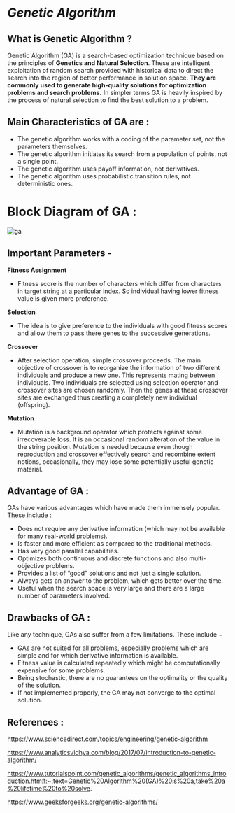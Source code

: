 # *Genetic Algorithm*


##  What is Genetic Algorithm ?

Genetic Algorithm (GA) is a search-based optimization technique based on the principles of **Genetics and Natural Selection**. These are intelligent exploitation of random search provided with historical data to direct the search into the region of better performance in solution space. **They are commonly used to generate high-quality solutions for optimization problems and search problems.** In simpler terms GA is heavily inspired by the process of natural selection to find the best solution to a problem.

## Main Characteristics of GA are :

- The genetic algorithm works with a coding of the parameter set, not the parameters themselves.
- The genetic algorithm initiates its search from a population of points, not a single point.
- The genetic algorithm uses payoff information, not derivatives.
- The genetic algorithm uses probabilistic transition rules, not deterministic ones.

#  Block Diagram of GA :

![ga](https://user-images.githubusercontent.com/63098466/119253739-39aa8400-bbd0-11eb-9770-2bc5f86a712e.JPG)

## Important Parameters - 
**Fitness Assignment**
- Fitness score is the number of characters which differ from characters in target string at a particular index. So individual having lower fitness value is given more preference.  

**Selection**
- The idea is to give preference to the individuals with good fitness scores and allow them to pass there genes to the successive generations.

**Crossover**
- After selection operation, simple crossover proceeds. The main objective of crossover is to reorganize the information of two different individuals and produce a new one. This represents mating between individuals. Two individuals are selected using selection operator and crossover sites are chosen randomly. Then the genes at these crossover sites are exchanged thus creating a completely new individual (offspring).

**Mutation**
- Mutation is a background operator which protects against some irrecoverable loss. It is an occasional random alteration of the value in the string position. Mutation is needed because even though reproduction and crossover effectively search and recombine extent notions, occasionally, they may lose some potentially useful genetic material.
##  Advantage of GA :

GAs have various advantages which have made them immensely popular. These include : 

-   Does not require any derivative information (which may not be available for many real-world problems).  
-   Is faster and more efficient as compared to the traditional methods.  
-   Has very good parallel capabilities. 
-   Optimizes both continuous and discrete functions and also multi-objective problems.    
-   Provides a list of “good” solutions and not just a single solution.   
-   Always gets an answer to the problem, which gets better over the time.  
-   Useful when the search space is very large and there are a large number of parameters involved.

## Drawbacks of GA :
Like any technique, GAs also suffer from a few limitations. These include −

-   GAs are not suited for all problems, especially problems which are simple and for which derivative information is available. 
-   Fitness value is calculated repeatedly which might be computationally expensive for some problems.    
-   Being stochastic, there are no guarantees on the optimality or the quality of the solution.  
-   If not implemented properly, the GA may not converge to the optimal solution.

## References :

https://www.sciencedirect.com/topics/engineering/genetic-algorithm

https://www.analyticsvidhya.com/blog/2017/07/introduction-to-genetic-algorithm/

https://www.tutorialspoint.com/genetic_algorithms/genetic_algorithms_introduction.htm#:~:text=Genetic%20Algorithm%20(GA)%20is%20a,take%20a%20lifetime%20to%20solve.

https://www.geeksforgeeks.org/genetic-algorithms/
